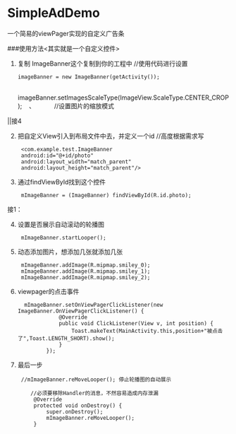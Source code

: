 # SimpleAdDemo
一个简易的viewPager实现的自定义广告条

###使用方法<其实就是一个自定义控件>
1. 复制 ImageBanner这个复制到你的工程中
//使用代码进行设置

 	   imageBanner = new ImageBanner(getActivity());
	   imageBanner.setImagesScaleType(ImageView.ScaleType.CENTER_CROP);    、           //设置图片的缩放模式

||接4

2. 把自定义View引入到布局文件中去，并定义一个id
	    //高度根据需求写

	    <com.example.test.ImageBanner
	    android:id="@+id/photo"
	    android:layout_width="match_parent"
	    android:layout_height="match_parent"/>
3. 通过findViewById找到这个控件
	
		mImageBanner = (ImageBanner) findViewById(R.id.photo);

接1：

4. 设置是否展示自动滚动的轮播图
		
		mImageBanner.startLooper();
 
5. 动态添加图片，想添加几张就添加几张
		
		mImageBanner.addImage(R.mipmap.smiley_0);
		mImageBanner.addImage(R.mipmap.smiley_1);
		mImageBanner.addImage(R.mipmap.smiley_2);

6. viewpager的点击事件

		 mImageBanner.setOnViewPagerClickListener(new ImageBanner.OnViewPagerClickListener() {
		            @Override
		            public void ClickListener(View v, int position) {
		                Toast.makeText(MainActivity.this,position+"被点击了",Toast.LENGTH_SHORT).show();
		            }
		        });
		
7. 最后一步

		//mImageBanner.reMoveLooper(); 停止轮播图的自动展示

		   //必须要移除Handler的消息，不然容易造成内存泄漏
		    @Override
		    protected void onDestroy() {
		        super.onDestroy();
		        mImageBanner.reMoveLooper();
		    }
